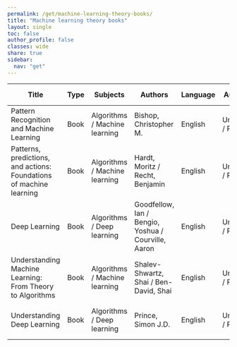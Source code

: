 ```yaml
---
permalink: /get/machine-learning-theory-books/
title: "Machine learning theory books"
layout: single
toc: false
author_profile: false
classes: wide
share: true
sidebar:
  nav: "get"
---
```


| Title | Type | Subjects | Authors | Language | Audience | Reviews | URLs | Related URLs | Last checked | License |
|---|---|---|---|---|---|---|---|---|---|---|
| Pattern Recognition and Machine Learning | Book | Algorithms / Machine learning | Bishop, Christopher M. | English | Undergrad / Pract. | <a   href = "https://cfknow.github.io/review/Pattern-Recognition-and-Machine-Learning/"   target = "_blank" > Antonio Montano - 04/11/2023 </a> | <a    href = "https://www.microsoft.com/en-us/research/uploads/prod/2006/01/Bishop-Pattern-Recognition-and-Machine-Learning-2006.pdf"   target = "_blank" >PDF</a><br><a   href = "https://www.microsoft.com/en-us/research/people/cmbishop/prml-book/"   target = "_blank">Site</a> |  | 02/11/2023 |  |
| Patterns, predictions, and actions: Foundations of machine learning | Book | Algorithms / Machine learning | Hardt, Moritz / Recht, Benjamin | English | Undergrad / Pract. |  | <a   href = "https://mlstory.org/pdf/patterns.pdf"   target = "_blank" >PDF</a><br> <a   href = "https://mlstory.org/"   target = "_blank">Site</a> |  | 07/11/2023 | CC BY-NC-ND 4.0 DEED |
| Deep Learning | Book | Algorithms / Deep learning | Goodfellow, Ian / Bengio, Yoshua / Courville, Aaron | English | Undergrad / Pract. |  | <a   href = "https://www.deeplearningbook.org/"   target = "_blank">Site</a> |  | 07/11/2023 |  |
| Understanding Machine Learning: From Theory to Algorithms | Book | Algorithms / Machine learning | Shalev-Shwartz, Shai / Ben-David, Shai | English | Undergrad / Pract. |  | <a   href = "https://www.cs.huji.ac.il/~shais/UnderstandingMachineLearning/understanding-machine-learning-theory-algorithms.pdf" target = "_blank" >PDF</a><br><a   href = "https://www.cs.huji.ac.il/~shais/UnderstandingMachineLearning/"   target = "_blank">Site</a> |  | 07/11/2023 | Personal use |
| Understanding Deep Learning | Book | Algorithms / Deep learning | Prince, Simon J.D. | English | Undergrad / Pract. |  | <a   href = "https://github.com/udlbook/udlbook/releases/download/v1.15/UnderstandingDeepLearning_23_10_23_C.pdf"   target = "_blank" >PDF</a><br><a   href = "https://udlbook.github.io/udlbook/"   target = "_blank">Site</a> |  | 07/11/2023 | CC BY-NC-ND 4.0 DEED |